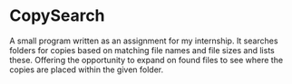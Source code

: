 # CopySearch
A small program written as an assignment for my internship. It searches folders for copies based on matching file names and file sizes and lists these. Offering the opportunity to expand on found files to see where the copies are placed within the given folder.
